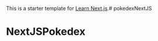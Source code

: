 This is a starter template for [Learn Next.js](https://nextjs.org/learn).# pokedexNextJS
# NextJSPokedex
